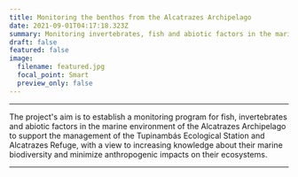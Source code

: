 ```yaml
---
title: Monitoring the benthos from the Alcatrazes Archipelago 
date: 2021-09-01T04:17:18.323Z
summary: Monitoring invertebrates, fish and abiotic factors in the marine environment of the Alcatrazes Archipelago, Brazil.
draft: false
featured: false
image:
  filename: featured.jpg
  focal_point: Smart
  preview_only: false
---
```

---

The project's aim is to establish a monitoring program for fish, invertebrates and abiotic factors in the marine environment of the Alcatrazes Archipelago to support the
management of the Tupinambás Ecological Station and Alcatrazes Refuge, with a view to increasing knowledge about their marine biodiversity and minimize anthropogenic impacts on 
their ecosystems.

---
